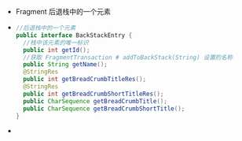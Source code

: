 - Fragment 后退栈中的一个元素
- ```java
  //后退栈中的一个元素
  public interface BackStackEntry {
    //栈中该元素的唯一标识
    public int getId();
    //获取 FragmentTransaction # addToBackStack(String) 设置的名称
    public String getName();
    @StringRes
    public int getBreadCrumbTitleRes();
    @StringRes
    public int getBreadCrumbShortTitleRes();
    public CharSequence getBreadCrumbTitle();
    public CharSequence getBreadCrumbShortTitle();
  }
  ```
-
